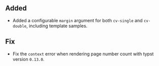 ## Added

- Added a configurable `margin` argument for both `cv-single` and `cv-double`, including template samples.

## Fix

- Fix the `context` error when rendering page number count with typst version `0.13.0`.
